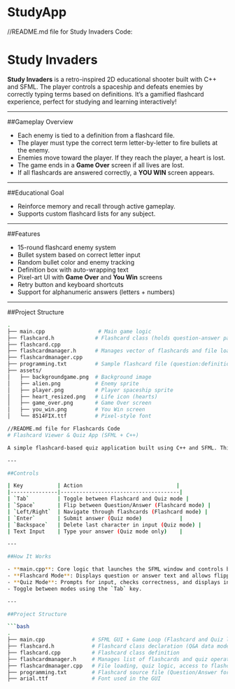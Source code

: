 # StudyApp
//README.md file for Study Invaders Code: 
# Study Invaders

**Study Invaders** is a retro-inspired 2D educational shooter built with C++ and SFML. The player controls a spaceship and defeats enemies by correctly typing terms based on definitions. It’s a gamified flashcard experience, perfect for studying and learning interactively!

---

##Gameplay Overview

- Each enemy is tied to a definition from a flashcard file.
- The player must type the correct term letter-by-letter to fire bullets at the enemy.
- Enemies move toward the player. If they reach the player, a heart is lost.
- The game ends in a **Game Over** screen if all lives are lost.
- If all flashcards are answered correctly, a **YOU WIN** screen appears.

---

##Educational Goal

- Reinforce memory and recall through active gameplay.
- Supports custom flashcard lists for any subject.

---

##Features

- 15-round flashcard enemy system
- Bullet system based on correct letter input
- Random bullet color and enemy tracking
- Definition box with auto-wrapping text
- Pixel-art UI with **Game Over** and **You Win** screens
- Retry button and keyboard shortcuts
- Support for alphanumeric answers (letters + numbers)

---

##Project Structure

```bash
.
├── main.cpp                 # Main game logic
├── flashcard.h             # Flashcard class (holds question-answer pair)
├── flashcard.cpp
├── flashcardmanager.h      # Manages vector of flashcards and file loading
├── flashcardmanager.cpp
├── programming.txt         # Sample flashcard file (question:definition pairs)
├── assets/
│   ├── backgroundgame.png  # Background image
│   ├── alien.png           # Enemy sprite
│   ├── player.png          # Player spaceship sprite
│   ├── heart_resized.png   # Life icon (hearts)
│   ├── game_over.png       # Game Over screen
│   ├── you_win.png         # You Win screen
│   └── 8514FIX.ttf         # Pixel-style font

//README.md file for Flashcards Code
# Flashcard Viewer & Quiz App (SFML + C++)

A simple flashcard-based quiz application built using C++ and SFML. This app provides two modes: **Flashcard Mode** for studying and **Quiz Mode** for testing your knowledge interactively using keyboard input and a clean graphical interface.

---

##Controls

| Key           | Action                              |
|---------------|--------------------------------------|
| `Tab`         | Toggle between Flashcard and Quiz mode |
| `Space`       | Flip between Question/Answer (Flashcard mode) |
| `Left/Right`  | Navigate through flashcards (Flashcard mode) |
| `Enter`       | Submit answer (Quiz mode)            |
| `Backspace`   | Delete last character in input (Quiz mode) |
| Text Input    | Type your answer (Quiz mode only)    |

---

##How It Works

- **main.cpp**: Core logic that launches the SFML window and controls both study and quiz modes.
- **Flashcard Mode**: Displays question or answer text and allows flipping or navigating.
- **Quiz Mode**: Prompts for input, checks correctness, and displays instant feedback.
- Toggle between modes using the `Tab` key.

---

##Project Structure

```bash
.
├── main.cpp               # SFML GUI + Game Loop (Flashcard and Quiz logic)
├── flashcard.h            # Flashcard class declaration (Q&A data model)
├── flashcard.cpp          # Flashcard class definition
├── flashcardmanager.h     # Manages list of flashcards and quiz operations
├── flashcardmanager.cpp   # File loading, quiz logic, access to flashcard data
├── programming.txt        # Flashcard source file (Question/Answer format)
├── arial.ttf              # Font used in the GUI
